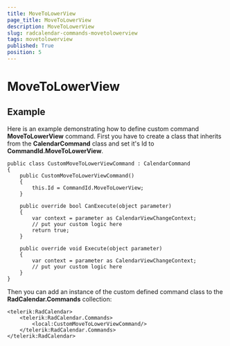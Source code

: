 ```yaml
---
title: MoveToLowerView
page_title: MoveToLowerView
description: MoveToLowerView
slug: radcalendar-commands-movetolowerview
tags: movetolowerview
published: True
position: 5
---
```


# MoveToLowerView



## Example

Here is an example demonstrating how to define custom command **MoveToLowerView** command. First you have to create a class that inherits from the **CalendarCommand** class and set it's Id to **CommandId.MoveToLowerView**.

	public class CustomMoveToLowerViewCommand : CalendarCommand
	{
	    public CustomMoveToLowerViewCommand()
	    {
	        this.Id = CommandId.MoveToLowerView;
	    }
	
	    public override bool CanExecute(object parameter)
	    {
	        var context = parameter as CalendarViewChangeContext;
	        // put your custom logic here
	        return true;
	    }
	
	    public override void Execute(object parameter)
	    {
	        var context = parameter as CalendarViewChangeContext;
	        // put your custom logic here
	    }
	}

Then you can add an instance of the custom defined command class to the **RadCalendar.Commands** collection:

	<telerik:RadCalendar>
	    <telerik:RadCalendar.Commands>
	        <local:CustomMoveToLowerViewCommand/>
	    </telerik:RadCalendar.Commands>
	</telerik:RadCalendar>